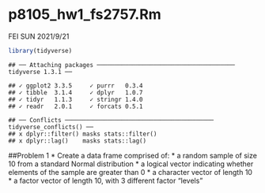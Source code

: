 p8105\_hw1\_fs2757.Rm
================
FEI SUN
2021/9/21

``` r
library(tidyverse)
```

    ## ── Attaching packages ─────────────────────────────────────── tidyverse 1.3.1 ──

    ## ✓ ggplot2 3.3.5     ✓ purrr   0.3.4
    ## ✓ tibble  3.1.4     ✓ dplyr   1.0.7
    ## ✓ tidyr   1.1.3     ✓ stringr 1.4.0
    ## ✓ readr   2.0.1     ✓ forcats 0.5.1

    ## ── Conflicts ────────────────────────────────────────── tidyverse_conflicts() ──
    ## x dplyr::filter() masks stats::filter()
    ## x dplyr::lag()    masks stats::lag()

\#\#Problem 1 \* Create a data frame comprised of: \* a random sample of
size 10 from a standard Normal distribution \* a logical vector
indicating whether elements of the sample are greater than 0 \* a
character vector of length 10 \* a factor vector of length 10, with 3
different factor “levels”
